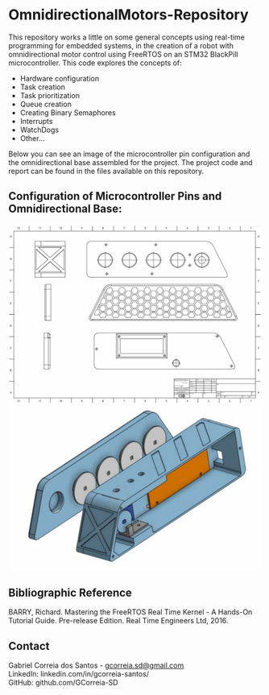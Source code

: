 # OmnidirectionalMotors-Repository

This repository works a little on some general concepts using real-time programming for embedded systems, in the creation of a robot with omnidirectional motor control using FreeRTOS on an STM32 BlackPill microcontroller. This code explores the concepts of: 

- Hardware configuration
- Task creation
- Task prioritization
- Queue creation
- Creating Binary Semaphores
- Interrupts 
- WatchDogs 
- Other...

Below you can see an image of the microcontroller pin configuration and the omnidirectional base assembled for the project. The project code and report can be found in the files available on this repository.

## Configuration of Microcontroller Pins and Omnidirectional Base:
![image](https://github.com/GCorreia-SD/ConveyorBelt-Repository/blob/images/ProjectConveyorBelt.png)
![image](https://github.com/GCorreia-SD/ConveyorBelt-Repository/blob/images/ModelingConveyorBelt_Part1.png)

## Bibliographic Reference
BARRY, Richard. Mastering the FreeRTOS Real Time Kernel - A Hands-On Tutorial Guide. Pre-release Edition. Real Time Engineers Ltd, 2016.

## Contact
Gabriel Correia dos Santos - gcorreia.sd@gmail.com<br>
LinkedIn: linkedin.com/in/gcorreia-santos/<br>
GitHub: github.com/GCorreia-SD<br>
